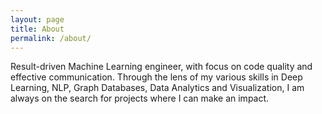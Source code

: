 ```yaml
---
layout: page
title: About
permalink: /about/
---
```


Result-driven Machine Learning engineer, with focus on code quality and effective communication.
Through the lens of my various skills in Deep Learning, NLP, Graph Databases, Data Analytics and Visualization, I am always on the search for projects where I can make an impact.


